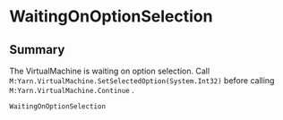 # WaitingOnOptionSelection

## Summary


The VirtualMachine is waiting on option selection. Call
<code>M:Yarn.VirtualMachine.SetSelectedOption(System.Int32)</code>  before calling  <code>M:Yarn.VirtualMachine.Continue</code> .


```csharp
WaitingOnOptionSelection
```


